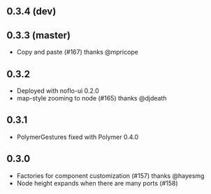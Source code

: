 ## 0.3.4 (dev)

## 0.3.3 (master)

* Copy and paste (#167) thanks @mpricope

## 0.3.2

* Deployed with noflo-ui 0.2.0
* map-style zooming to node (#165) thanks @djdeath

## 0.3.1

* PolymerGestures fixed with Polymer 0.4.0

## 0.3.0

* Factories for component customization (#157) thanks @hayesmg
* Node height expands when there are many ports (#158)